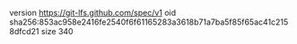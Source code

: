 version https://git-lfs.github.com/spec/v1
oid sha256:853ac958e2416fe2540f6f61165283a3618b71a7ba5f85f65ac41c2158dfcd21
size 340
